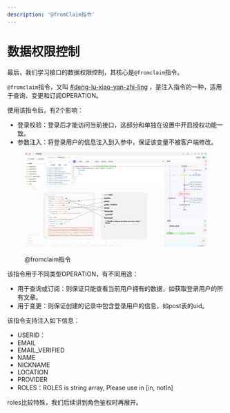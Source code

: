 ```yaml
---
description: '@fromClaim指令'
---
```


# 数据权限控制

最后，我们学习接口的数据权限控制，其核心是`@fromclaim`指令。

`@fromclaim`指令，又叫 [#deng-lu-xiao-yan-zhi-ling](../api-gou-jian/api-zhi-ling.md#deng-lu-xiao-yan-zhi-ling "mention") ，是注入指令的一种，适用于查询、变更和订阅OPERATION。

使用该指令后，有2个影响：

* 登录校验：登录后才能访问当前接口，这部分和单独在设置中开启授权功能一致。
* 参数注入：将登录用户的信息注入到入参中，保证该变量不被客户端修改。

<figure><img src="../../.gitbook/assets/image (54).png" alt=""><figcaption><p>@fromclaim指令</p></figcaption></figure>

该指令用于不同类型OPERATION，有不同用途：

* 用于查询或订阅：则保证只能查看当前用户拥有的数据，如获取登录用户的所有文章。
* 用于变更：则保证创建的记录中包含登录用户的信息，如post表的uid。

该指令支持注入如下信息：

* USERID：
* EMAIL
* EMAIL\_VERIFIED
* NAME
* NICKNAME
* LOCATION
* PROVIDER &#x20;
* ROLES：ROLES is string array, Please use in \[in, notIn]

roles比较特殊，我们后续讲到角色鉴权时再展开。
